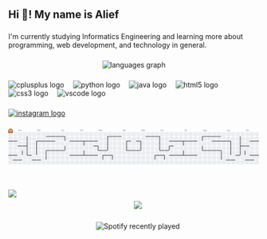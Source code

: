 <h2 align="left">Hi 👋! My name is Alief</h2>

###

<p align="left">I'm currently studying Informatics Engineering and learning more about programming, web development, and technology in general.</p>

###

<div align="center">
  <img src="https://github-readme-stats.vercel.app/api/top-langs?username=aetheramizu&locale=en&hide_title=false&layout=compact&card_width=320&langs_count=5&theme=dracula&hide_border=false" height="150" alt="languages graph"  />
</div>

###

<div align="left">
  <img src="https://cdn.jsdelivr.net/gh/devicons/devicon/icons/cplusplus/cplusplus-original.svg" height="30" alt="cplusplus logo"  />
  <img width="10" />
  <img src="https://cdn.jsdelivr.net/gh/devicons/devicon/icons/python/python-original.svg" height="30" alt="python logo"  />
  <img width="10" />
  <img src="https://cdn.jsdelivr.net/gh/devicons/devicon/icons/java/java-original.svg" height="30" alt="java logo"  />
  <img width="10" />
  <img src="https://cdn.jsdelivr.net/gh/devicons/devicon/icons/html5/html5-original.svg" height="30" alt="html5 logo"  />
  <img width="10" />
  <img src="https://cdn.jsdelivr.net/gh/devicons/devicon/icons/css3/css3-original.svg" height="30" alt="css3 logo"  />
  <img width="10" />
  <img src="https://cdn.jsdelivr.net/gh/devicons/devicon/icons/vscode/vscode-original.svg" height="30" alt="vscode logo"  />
</div>

###

<div align="left">
  <a href="https://www.instagram.com/alifmohi_" target="_blank">
    <img src="https://img.shields.io/static/v1?message=Instagram&logo=instagram&label=&color=E4405F&logoColor=white&labelColor=&style=for-the-badge" height="40" alt="instagram logo"  />
  </a>
</div>

###

<picture>
  <source media="(prefers-color-scheme: dark)" srcset="https://raw.githubusercontent.com/aetheramizu/aetheramizu/output/pacman-contribution-graph-dark.svg">
  <source media="(prefers-color-scheme: light)" srcset="https://raw.githubusercontent.com/aetheramizu/aetheramizu/output/pacman-contribution-graph.svg">
  <img alt="pacman contribution graph" src="https://raw.githubusercontent.com/aetheramizu/aetheramizu/output/pacman-contribution-graph.svg">
</picture>

###

<br clear="both">

<img align="left" height="100" src="https://media.giphy.com/media/v1.Y2lkPTc5MGI3NjExYjE0ZzB4eGg1eXoza3Vqcms3Mm81ZW16N2FubHRrdWxjZHppcmJkaiZlcD12MV9naWZzX3NlYXJjaCZjdD1n/1NyeMysspRypTlPSNf/giphy.gif"  />

###

<div align="center">
  <img src="https://visitor-badge.laobi.icu/badge?page_id=aetheramizu.aetheramizu&"  />
</div>

###

<div align="center">
  <img src="https://spotify-recently-played-readme.vercel.app/api?count=5&unique=true" alt="Spotify recently played"  />
</div>

###
